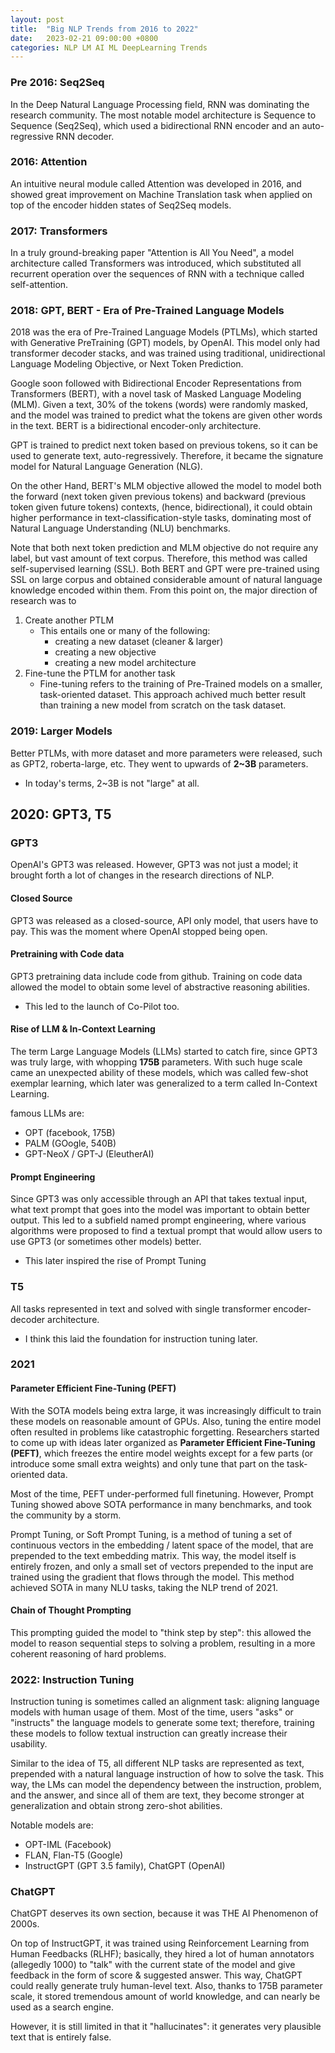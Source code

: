 ```yaml
---
layout: post
title:  "Big NLP Trends from 2016 to 2022"
date:   2023-02-21 09:00:00 +0800
categories: NLP LM AI ML DeepLearning Trends
---
```


### Pre 2016: Seq2Seq

In the Deep Natural Language Processing field, RNN was dominating the research
community. The most notable model architecture is Sequence to Sequence (Seq2Seq),
which used a bidirectional RNN encoder and an auto-regressive RNN decoder.

### 2016: Attention

An intuitive neural module called Attention was developed in 2016, and showed
great improvement on Machine Translation task when applied on top of the encoder
hidden states of Seq2Seq models.

### 2017: Transformers

In a truly ground-breaking paper "Attention is All You Need", a model architecture
called Transformers was introduced, which substituted all recurrent operation over
the sequences of RNN with a technique called self-attention.

### 2018: GPT, BERT - Era of Pre-Trained Language Models

2018 was the era of Pre-Trained Language Models (PTLMs), which started with
Generative PreTraining (GPT) models, by OpenAI. This model only had transformer
decoder stacks, and was trained using traditional, unidirectional Language Modeling
Objective, or Next Token Prediction.

Google soon followed with Bidirectional Encoder Representations from Transformers (BERT),
with a novel task of Masked Language Modeling (MLM). Given a text, 30% of the tokens
(words) were randomly masked, and the model was trained to predict what the tokens
are given other words in the text. BERT is a bidirectional encoder-only architecture.

GPT is trained to predict next token based on previous tokens, so it can be used to
generate text, auto-regressively. Therefore, it became the signature model for
Natural Language Generation (NLG).

On the other Hand, BERT's MLM objective allowed the model to model both the forward
(next token given previous tokens) and backward (previous token given future tokens)
contexts, (hence, bidirectional), it could obtain higher performance in
text-classification-style tasks, dominating most of Natural Language Understanding (NLU)
benchmarks.

Note that both next token prediction and MLM objective do not require any label,
but vast amount of text corpus. Therefore, this method was called self-supervised
learning (SSL). Both BERT and GPT were pre-trained using SSL on large corpus and
obtained considerable amount of natural language knowledge encoded within them.
From this point on, the major direction of research was to

1. Create another PTLM
   - This entails one or many of the following:
      - creating a new dataset (cleaner & larger)
      - creating a new objective
      - creating a new model architecture
2. Fine-tune the PTLM for another task
   - Fine-tuning refers to the training of Pre-Trained models on a smaller,
   task-oriented dataset. This approach achived much better result than training
   a new model from scratch on the task dataset.

### 2019: Larger Models

Better PTLMs, with more dataset and more parameters were released, such as GPT2,
roberta-large, etc. They went to upwards of **2~3B** parameters.

- In today's terms, 2~3B is not "large" at all.

## 2020: GPT3, T5
### GPT3

OpenAI's GPT3 was released. However, GPT3 was not just a model; it brought forth
a lot of changes in the research directions of NLP.

#### Closed Source

GPT3 was released as a closed-source, API only model, that users have to pay.
This was the moment where OpenAI stopped being open.

#### Pretraining with Code data

GPT3 pretraining data include code from github. Training on code data allowed
the model to obtain some level of abstractive reasoning abilities.

- This led to the launch of Co-Pilot too.

#### Rise of LLM & In-Context Learning

The term Large Language Models (LLMs) started to catch fire, since GPT3 was truly
large, with whopping **175B** parameters. With such huge scale came an unexpected
ability of these models, which was called few-shot exemplar learning, which later
was generalized to a term called In-Context Learning.

famous LLMs are:
- OPT (facebook, 175B)
- PALM (GOogle, 540B)
- GPT-NeoX / GPT-J (EleutherAI)

#### Prompt Engineering

Since GPT3 was only accessible through an API that takes textual input, what
text prompt that goes into the model was important to obtain better output. This
led to a subfield named prompt engineering, where various algorithms were proposed
to find a textual prompt that would allow users to use GPT3 (or sometimes other models)
better.

- This later inspired the rise of Prompt Tuning

### T5

All tasks represented in text and solved with single transformer encoder-decoder
architecture.

- I think this laid the foundation for instruction tuning later.

### 2021

#### Parameter Efficient Fine-Tuning (PEFT)

With the SOTA models being extra large, it was increasingly difficult to train
these models on reasonable amount of GPUs. Also, tuning the entire model often
resulted in problems like catastrophic forgetting. Researchers started to come
up with ideas later organized as **Parameter Efficient Fine-Tuning (PEFT)**, which
freezes the entire model weights except for a few parts (or introduce some small
extra weights) and only tune that part on the task-oriented data.

Most of the time, PEFT under-performed full finetuning. However, Prompt Tuning
showed above SOTA performance in many benchmarks, and took the community by a
storm.

Prompt Tuning, or Soft Prompt Tuning, is a method of tuning a set of continuous vectors
in the embedding / latent space of the model, that are prepended to the text
embedding matrix. This way, the model itself is entirely frozen, and only a small
set of vectors prepended to the input are trained using the gradient that flows through
the model. This method achieved SOTA in many NLU tasks, taking the NLP trend of 2021.

#### Chain of Thought Prompting

This prompting guided the model to "think step by step": this allowed the model
to reason sequential steps to solving a problem, resulting in a more coherent
reasoning of hard problems.

### 2022: Instruction Tuning

Instruction tuning is sometimes called an alignment task: aligning language models
with human usage of them. Most of the time, users "asks" or "instructs" the language
models to generate some text; therefore, training these models to follow textual
instruction can greatly increase their usability.

Similar to the idea of T5, all different NLP tasks are represented as text, prepended
with a natural language instruction of how to solve the task. This way, the LMs
can model the dependency between the instruction, problem, and the answer, and
since all of them are text, they become stronger at generalization and obtain strong
zero-shot abilities.

Notable models are:
- OPT-IML (Facebook)
- FLAN, Flan-T5 (Google)
- InstructGPT (GPT 3.5 family), ChatGPT (OpenAI)

### ChatGPT

ChatGPT deserves its own section, because it was THE AI Phenomenon of 2000s.

On top of InstructGPT, it was trained using Reinforcement Learning from Human Feedbacks (RLHF);
basically, they hired a lot of human annotators (allegedly 1000) to "talk" with the
current state of the model and give feedback in the form of score & suggested answer.
This way, ChatGPT could really generate truly human-level text. Also, thanks to
175B parameter scale, it stored tremendous amount of world knowledge, and can
nearly be used as a search engine.

However, it is still limited in that it "hallucinates": it generates very plausible
text that is entirely false.
